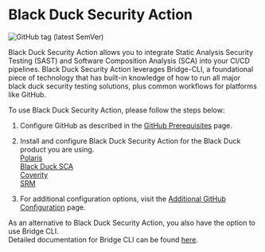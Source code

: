 # Black Duck Security Action

![GitHub tag (latest SemVer)](https://img.shields.io/github/v/tag/blackduck-inc/black-duck-security-scan?color=blue&label=Latest%20Version&sort=semver)

Black Duck Security Action allows you to integrate Static Analysis Security Testing (SAST) and Software Composition Analysis (SCA) into your CI/CD pipelines. Black Duck Security Action leverages Bridge-CLI, a foundational piece of technology that has built-in knowledge of how to run all major black duck security testing solutions, plus common workflows for platforms like GitHub.

To use Black Duck Security Action, please follow the steps below:

1. Configure GitHub as described in the [GitHub Prerequisites](https://documentation.blackduck.com/bundle/bridge/page/documentation/c_github-prerequisites.html) page.
  
2. Install and configure Black Duck Security Action for the Black Duck product you are using. <br/>
[Polaris](https://documentation.blackduck.com/bundle/bridge/page/documentation/c_github-polaris.html) <br/>
[Black Duck SCA](https://documentation.blackduck.com/bundle/bridge/page/documentation/c_github-blackduck.html)  <br/>
[Coverity](https://documentation.blackduck.com/bundle/bridge/page/documentation/c_github-coverity.html) <br/>
[SRM](https://documentation.blackduck.com/bundle/bridge/page/documentation/c_github-srm.html) <br/>

3. For additional configuration options, visit the [Additional GitHub Configuration](https://documentation.blackduck.com/bundle/bridge/page/documentation/c_additional-github-parameters.html) page.

As an alternative to Black Duck Security Action, you also have the option to use Bridge CLI. <br/>
Detailed documentation for Bridge CLI can be found [here](https://documentation.blackduck.com/bundle/bridge/page/documentation/c_overview.html).

